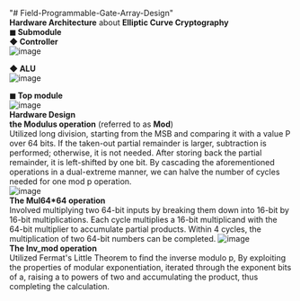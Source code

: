 "# Field-Programmable-Gate-Array-Design"  
**Hardware Architecture** about **Elliptic Curve Cryptography**  
**◼ Submodule**  
**◆ Controller**  
![image](https://github.com/RayChao1030/Field-Programmable-Gate-Array-Design/assets/76627328/08bfca5e-9415-4309-80c4-93123126b23e)  

**◆ ALU**  
![image](https://github.com/RayChao1030/Field-Programmable-Gate-Array-Design/assets/76627328/12f8cfe4-663d-47a3-9939-51f2ba648075)  

**◼ Top module**  
![image](https://github.com/RayChao1030/Field-Programmable-Gate-Array-Design/assets/76627328/27c2f5eb-4ee7-4d9a-ab96-c1fd45f5343f)  
**Hardware Design**  
**the Modulus operation** (referred to as **Mod**)   
Utilized long division, starting from the MSB and comparing it with a value P over 64 bits. If the taken-out partial remainder is larger, subtraction is performed; otherwise, it is not needed. After storing back the partial remainder, it is left-shifted by one bit. By cascading the aforementioned operations in a dual-extreme manner, we can halve the number of cycles needed for one mod p operation.  
![image](https://github.com/RayChao1030/Field-Programmable-Gate-Array-Design/assets/76627328/95d8f624-82ff-4d56-8ec5-967b52c8803b)  
**The Mul64*64 operation**   
Involved multiplying two 64-bit inputs by breaking them down into 16-bit by 16-bit multiplications. Each cycle multiplies a 16-bit multiplicand with the 64-bit multiplier to accumulate partial products. Within 4 cycles, the multiplication of two 64-bit numbers can be completed.
![image](https://github.com/RayChao1030/Field-Programmable-Gate-Array-Design/assets/76627328/d83e9fcc-e94e-47de-8ba7-b8fd51b25593)  
**The Inv_mod operation**  
Utilized Fermat's Little Theorem to find the inverse modulo p, By exploiting the properties of modular exponentiation, iterated through the exponent bits of a, raising a to powers of two and accumulating the product, thus completing the calculation.

